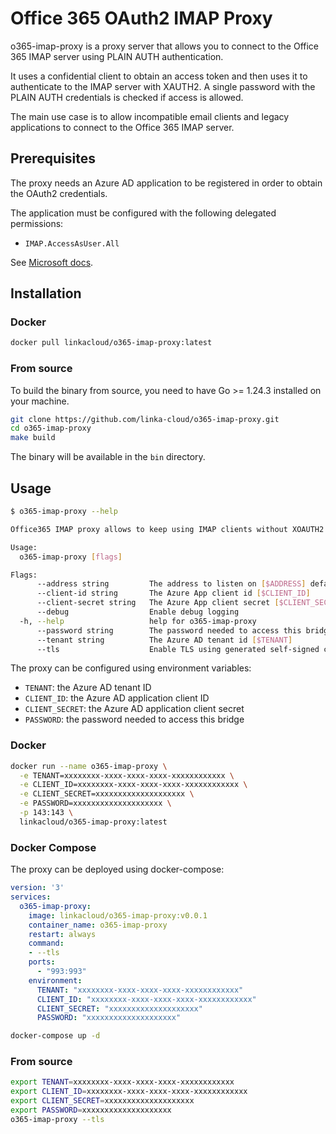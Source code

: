 # Office 365 OAuth2 IMAP Proxy

o365-imap-proxy is a proxy server that allows you to connect to the Office 365 IMAP server using PLAIN AUTH authentication.

It uses a confidential client to obtain an access token and then uses it to authenticate to the IMAP server with XAUTH2. A single password with the PLAIN AUTH credentials is checked if access is allowed.

The main use case is to allow incompatible email clients and legacy applications to connect to the Office 365 IMAP server.

## Prerequisites

The proxy needs an Azure AD application to be registered in order to obtain the OAuth2 credentials.

The application must be configured with the following delegated permissions:
- `IMAP.AccessAsUser.All`


See [Microsoft docs](https://learn.microsoft.com/en-us/exchange/client-developer/legacy-protocols/how-to-authenticate-an-imap-pop-smtp-application-by-using-oauth#use-client-credentials-grant-flow-to-authenticate-smtp-imap-and-pop-connections).

## Installation

### Docker

```bash
docker pull linkacloud/o365-imap-proxy:latest
```

### From source

To build the binary from source, you need to have Go >= 1.24.3 installed on your machine.

```bash
git clone https://github.com/linka-cloud/o365-imap-proxy.git
cd o365-imap-proxy
make build
```

The binary will be available in the `bin` directory.

## Usage

```bash
$ o365-imap-proxy --help 

Office365 IMAP proxy allows to keep using IMAP clients without XOAUTH2 support with Office365 delegated permissions.

Usage:
  o365-imap-proxy [flags]

Flags:
      --address string         The address to listen on [$ADDRESS] defaults to :143 or :993 if TLS is enabled
      --client-id string       The Azure App client id [$CLIENT_ID]
      --client-secret string   The Azure App client secret [$CLIENT_SECRET]
      --debug                  Enable debug logging
  -h, --help                   help for o365-imap-proxy
      --password string        The password needed to access this bridge [$PASSWORD]
      --tenant string          The Azure AD tenant id [$TENANT]
      --tls                    Enable TLS using generated self-signed certificate
```

The proxy can be configured using environment variables:
- `TENANT`: the Azure AD tenant ID
- `CLIENT_ID`: the Azure AD application client ID
- `CLIENT_SECRET`: the Azure AD application client secret
- `PASSWORD`: the password needed to access this bridge

### Docker

```bash
docker run --name o365-imap-proxy \
  -e TENANT=xxxxxxxx-xxxx-xxxx-xxxx-xxxxxxxxxxxx \
  -e CLIENT_ID=xxxxxxxx-xxxx-xxxx-xxxx-xxxxxxxxxxxx \
  -e CLIENT_SECRET=xxxxxxxxxxxxxxxxxxxx \
  -e PASSWORD=xxxxxxxxxxxxxxxxxxxx \
  -p 143:143 \
  linkacloud/o365-imap-proxy:latest
```

### Docker Compose

The proxy can be deployed using docker-compose:

```yaml
version: '3'
services:
  o365-imap-proxy:
    image: linkacloud/o365-imap-proxy:v0.0.1
    container_name: o365-imap-proxy
    restart: always
    command:
    - --tls
    ports:
      - "993:993"
    environment:
      TENANT: "xxxxxxxx-xxxx-xxxx-xxxx-xxxxxxxxxxxx"
      CLIENT_ID: "xxxxxxxx-xxxx-xxxx-xxxx-xxxxxxxxxxxx"
      CLIENT_SECRET: "xxxxxxxxxxxxxxxxxxxx"
      PASSWORD: "xxxxxxxxxxxxxxxxxxxx"
```

```bash
docker-compose up -d
```

### From source

```bash
export TENANT=xxxxxxxx-xxxx-xxxx-xxxx-xxxxxxxxxxxx
export CLIENT_ID=xxxxxxxx-xxxx-xxxx-xxxx-xxxxxxxxxxxx
export CLIENT_SECRET=xxxxxxxxxxxxxxxxxxxx
export PASSWORD=xxxxxxxxxxxxxxxxxxxx
o365-imap-proxy --tls
```